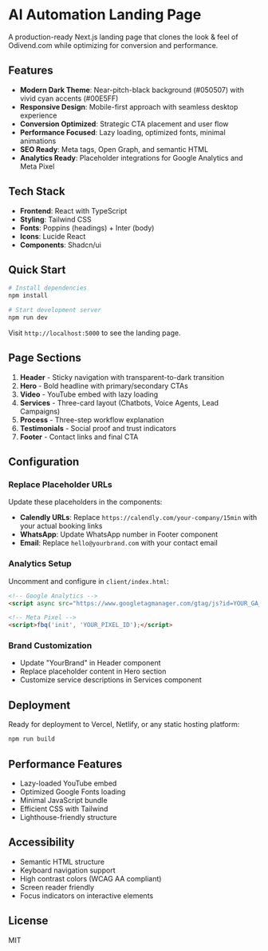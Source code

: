 # AI Automation Landing Page

A production-ready Next.js landing page that clones the look & feel of Odivend.com while optimizing for conversion and performance.

## Features

- **Modern Dark Theme**: Near-pitch-black background (#050507) with vivid cyan accents (#00E5FF)
- **Responsive Design**: Mobile-first approach with seamless desktop experience
- **Conversion Optimized**: Strategic CTA placement and user flow
- **Performance Focused**: Lazy loading, optimized fonts, minimal animations
- **SEO Ready**: Meta tags, Open Graph, and semantic HTML
- **Analytics Ready**: Placeholder integrations for Google Analytics and Meta Pixel

## Tech Stack

- **Frontend**: React with TypeScript
- **Styling**: Tailwind CSS
- **Fonts**: Poppins (headings) + Inter (body)
- **Icons**: Lucide React
- **Components**: Shadcn/ui

## Quick Start

```bash
# Install dependencies
npm install

# Start development server
npm run dev
```

Visit `http://localhost:5000` to see the landing page.

## Page Sections

1. **Header** - Sticky navigation with transparent-to-dark transition
2. **Hero** - Bold headline with primary/secondary CTAs
3. **Video** - YouTube embed with lazy loading
4. **Services** - Three-card layout (Chatbots, Voice Agents, Lead Campaigns)
5. **Process** - Three-step workflow explanation
6. **Testimonials** - Social proof and trust indicators
7. **Footer** - Contact links and final CTA

## Configuration

### Replace Placeholder URLs

Update these placeholders in the components:

- **Calendly URLs**: Replace `https://calendly.com/your-company/15min` with your actual booking links
- **WhatsApp**: Update WhatsApp number in Footer component
- **Email**: Replace `hello@yourbrand.com` with your contact email

### Analytics Setup

Uncomment and configure in `client/index.html`:

```html
<!-- Google Analytics -->
<script async src="https://www.googletagmanager.com/gtag/js?id=YOUR_GA_ID"></script>

<!-- Meta Pixel -->
<script>fbq('init', 'YOUR_PIXEL_ID');</script>
```

### Brand Customization

- Update "YourBrand" in Header component
- Replace placeholder content in Hero section
- Customize service descriptions in Services component

## Deployment

Ready for deployment to Vercel, Netlify, or any static hosting platform:

```bash
npm run build
```

## Performance Features

- Lazy-loaded YouTube embed
- Optimized Google Fonts loading
- Minimal JavaScript bundle
- Efficient CSS with Tailwind
- Lighthouse-friendly structure

## Accessibility

- Semantic HTML structure
- Keyboard navigation support
- High contrast colors (WCAG AA compliant)
- Screen reader friendly
- Focus indicators on interactive elements

## License

MIT